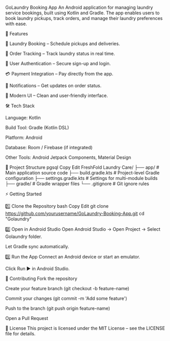 GoLaundry Booking App
An Android application for managing laundry service bookings, built using Kotlin and Gradle. The app enables users to book laundry pickups, track orders, and manage their laundry preferences with ease.

📌 Features

🧺 Laundry Booking – Schedule pickups and deliveries.

📅 Order Tracking – Track laundry status in real time.

👤 User Authentication – Secure sign-up and login.

💳 Payment Integration – Pay directly from the app.

🔔 Notifications – Get updates on order status.

🎨 Modern UI – Clean and user-friendly interface.

🛠 Tech Stack

Language: Kotlin

Build Tool: Gradle (Kotlin DSL)

Platform: Android

Database: Room / Firebase (if integrated)

Other Tools: Android Jetpack Components, Material Design

📂 Project Structure
pgsql
Copy
Edit
FreshFold Laundry Care/
 ├── app/                     # Main application source code
 ├── build.gradle.kts         # Project-level Gradle configuration
 ├── settings.gradle.kts      # Settings for multi-module builds
 ├── gradle/                  # Gradle wrapper files
 └── .gitignore               # Git ignore rules

⚡ Getting Started

1️⃣ Clone the Repository
bash
Copy
Edit
git clone https://github.com/yourusername/GoLaundry-Booking-App.git
cd "Golaundry"

2️⃣ Open in Android Studio
Open Android Studio → Open Project → Select Golaundry folder.

Let Gradle sync automatically.

3️⃣ Run the App
Connect an Android device or start an emulator.

Click Run ▶ in Android Studio.

🤝 Contributing
Fork the repository

Create your feature branch (git checkout -b feature-name)

Commit your changes (git commit -m 'Add some feature')

Push to the branch (git push origin feature-name)

Open a Pull Request

📜 License
This project is licensed under the MIT License – see the LICENSE file for details.
